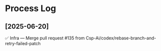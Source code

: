 # Process Log


## [2025-06-20]
✅ Infra — Merge pull request #135 from Csp-Ai/codex/rebase-branch-and-retry-failed-patch

